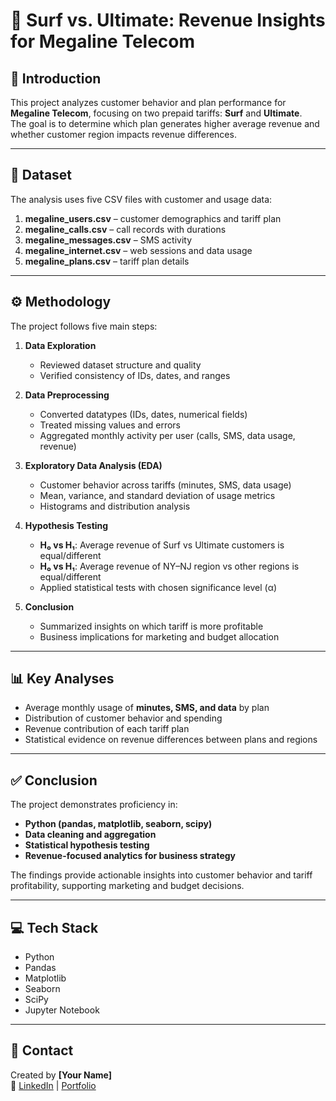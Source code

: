 # 📱 Surf vs. Ultimate: Revenue Insights for Megaline Telecom

## 📌 Introduction
This project analyzes customer behavior and plan performance for **Megaline Telecom**, focusing on two prepaid tariffs: **Surf** and **Ultimate**.  
The goal is to determine which plan generates higher average revenue and whether customer region impacts revenue differences.  

---

## 📂 Dataset
The analysis uses five CSV files with customer and usage data:

1. **megaline_users.csv** – customer demographics and tariff plan  
2. **megaline_calls.csv** – call records with durations  
3. **megaline_messages.csv** – SMS activity  
4. **megaline_internet.csv** – web sessions and data usage  
5. **megaline_plans.csv** – tariff plan details  

---

## ⚙️ Methodology
The project follows five main steps:

1. **Data Exploration**  
   - Reviewed dataset structure and quality  
   - Verified consistency of IDs, dates, and ranges  

2. **Data Preprocessing**  
   - Converted datatypes (IDs, dates, numerical fields)  
   - Treated missing values and errors  
   - Aggregated monthly activity per user (calls, SMS, data usage, revenue)  

3. **Exploratory Data Analysis (EDA)**  
   - Customer behavior across tariffs (minutes, SMS, data usage)  
   - Mean, variance, and standard deviation of usage metrics  
   - Histograms and distribution analysis  

4. **Hypothesis Testing**  
   - **H₀ vs H₁**: Average revenue of Surf vs Ultimate customers is equal/different  
   - **H₀ vs H₁**: Average revenue of NY–NJ region vs other regions is equal/different  
   - Applied statistical tests with chosen significance level (α)  

5. **Conclusion**  
   - Summarized insights on which tariff is more profitable  
   - Business implications for marketing and budget allocation  

---

## 📊 Key Analyses
- Average monthly usage of **minutes, SMS, and data** by plan  
- Distribution of customer behavior and spending  
- Revenue contribution of each tariff plan  
- Statistical evidence on revenue differences between plans and regions  

---

## ✅ Conclusion
The project demonstrates proficiency in:  
- **Python (pandas, matplotlib, seaborn, scipy)**  
- **Data cleaning and aggregation**  
- **Statistical hypothesis testing**  
- **Revenue-focused analytics for business strategy**  

The findings provide actionable insights into customer behavior and tariff profitability, supporting marketing and budget decisions.  

---

## 💻 Tech Stack
- Python  
- Pandas  
- Matplotlib  
- Seaborn  
- SciPy  
- Jupyter Notebook  

---

## 🤝 Contact
Created by **[Your Name]**  
🔗 [LinkedIn](https://linkedin.com/in/yourprofile) | [Portfolio](https://yourportfolio.com)
